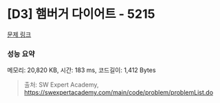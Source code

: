 # [D3] 햄버거 다이어트 - 5215 

[문제 링크](https://swexpertacademy.com/main/code/problem/problemDetail.do?contestProbId=AWT-lPB6dHUDFAVT) 

### 성능 요약

메모리: 20,820 KB, 시간: 183 ms, 코드길이: 1,412 Bytes



> 출처: SW Expert Academy, https://swexpertacademy.com/main/code/problem/problemList.do